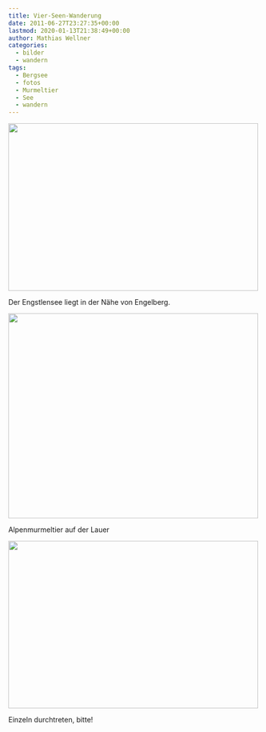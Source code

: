 ```yaml
---
title: Vier-Seen-Wanderung
date: 2011-06-27T23:27:35+00:00
lastmod: 2020-01-13T21:38:49+00:00
author: Mathias Wellner
categories:
  - bilder
  - wandern
tags:
  - Bergsee
  - fotos
  - Murmeltier
  - See
  - wandern
---
```

<div style="width: 510px" class="wp-caption aligncenter">
  <img src="https://lh4.googleusercontent.com/-KCyjWjL0eNs/TgjuUDDT8nI/AAAAAAAAAGM/1dX6lWj6Z3o/s800/MW_20110619_0258.jpg" height="335" width="500" />
  
  <p class="wp-caption-text">
    Der Engstlensee liegt in der Nähe von Engelberg.<br />
  </p>
</div>

<div style="width: 510px" class="wp-caption aligncenter">
  <img src="https://lh5.googleusercontent.com/-03S1mM2vDRo/TgjuTZf3hII/AAAAAAAAAF8/DyZLIt198Kg/s800/MW_20110619_0254.jpg" height="410" width="500" />
  
  <p class="wp-caption-text">
    Alpenmurmeltier auf der Lauer<br />
  </p>
</div>

<div style="width: 510px" class="wp-caption aligncenter">
  <img src="https://lh3.googleusercontent.com/-w4LP0b_q-Yo/TgjuU6OzoMI/AAAAAAAAAGc/DsgxAa5MS08/s800/MW_20110619_0262.jpg" height="335" width="500" />
  
  <p class="wp-caption-text">
    Einzeln durchtreten, bitte!<br />
  </p>
</div>